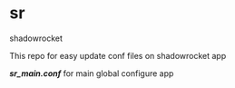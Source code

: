 # sr
shadowrocket

This repo for easy update conf files on shadowrocket app

***sr_main.conf*** for main global configure app
